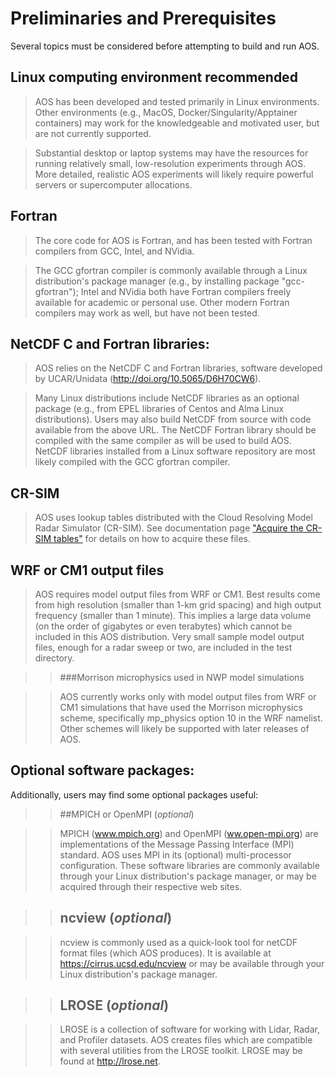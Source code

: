 # Preliminaries and Prerequisites

Several topics must be considered before attempting to build and run
AOS.

## Linux computing environment recommended

> AOS has been developed and tested primarily in Linux environments.
  Other environments (e.g., MacOS, Docker/Singularity/Apptainer
  containers) may work for the knowledgeable and motivated user, but
  are not currently supported.

> Substantial desktop or laptop systems may have the resources for
  running relatively small, low-resolution experiments through AOS.
  More detailed, realistic AOS experiments will likely require
  powerful servers or supercomputer allocations.

## Fortran

> The core code for AOS is Fortran, and has been tested with Fortran
  compilers from GCC, Intel, and NVidia.
 
> The GCC gfortran compiler is commonly available through a Linux
  distribution's package manager (e.g., by installing package
  "gcc-gfortran"); Intel and NVidia both have Fortran compilers freely
  available for academic or personal use.  Other modern Fortran
  compilers may work as well, but have not been tested.

## NetCDF C and Fortran libraries:

> AOS relies on the NetCDF C and Fortran libraries, software developed
  by UCAR/Unidata <nobr>(<a href="http://doi.org/10.5065/D6H70CW6">http://doi.org/10.5065/D6H70CW6</a>).</nobr>

> Many Linux distributions include NetCDF libraries as an optional
  package (e.g., from EPEL libraries of Centos and Alma Linux
  distributions).  Users may also build NetCDF from source with code
  available from the above URL.  The NetCDF Fortran library should be
  compiled with the same compiler as will be used to build AOS.
  NetCDF libraries installed from a Linux software repository are most
  likely compiled with the GCC gfortran compiler.

## CR-SIM

> AOS uses lookup tables distributed with the Cloud Resolving Model
  Radar Simulator (CR-SIM).  See documentation page ["Acquire the
  CR-SIM tables"](acquiretables.md) for details on how to acquire
  these files.

## WRF or CM1 output files

> AOS requires model output files from WRF or CM1.  Best results come
  from high resolution (smaller than 1-km grid spacing) and high
  output frequency (smaller than 1 minute).  This implies a large data
  volume (on the order of gigabytes or even terabytes) which cannot be
  included in this AOS distribution.  Very small sample model output
  files, enough for a radar sweep or two, are included in the test
  directory.

  >> ###Morrison microphysics used in NWP model simulations

>> AOS currently works only with model output files from WRF or CM1
simulations that have used the Morrison microphysics scheme,
specifically mp_physics option 10 in the WRF namelist.  Other schemes
will likely be supported with later releases of AOS.  </li></ul>

## Optional software packages:

Additionally, users may find some optional packages useful:

>> ##MPICH or OpenMPI (_optional_)

   >> MPICH (<a href="https://www.mpich.org">www.mpich.org</a>) and
   OpenMPI (<a href="https://www.open-mpi.org/">ww.open-mpi.org</a>)
   are implementations of the Message Passing Interface (MPI)
   standard.  AOS uses MPI in its (optional) multi-processor
   configuration.  These software libraries are commonly available
   through your Linux distribution's package manager, or may be
   acquired through their respective web sites.

>> ## ncview (_optional_)

   >> ncview is commonly used as a quick-look tool for netCDF
   format files (which AOS produces). It is available at <a
   href="https://cirrus.ucsd.edu/ncview">https://cirrus.ucsd.edu/ncview</a>
   or may be available through your Linux distribution's package
   manager.

>> ## LROSE (_optional_)

   >> LROSE is a collection of software for working with Lidar,
   Radar, and Profiler datasets.  AOS creates files which are
   compatible with several utilities from the LROSE toolkit.  LROSE may
   be found at <a href="http://lrose.net">http://lrose.net</a>.
   
